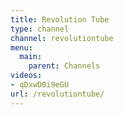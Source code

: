 ```yaml
---
title: Revolution Tube
type: channel
channel: revolutiontube
menu:
  main:
    parent: Channels
videos:
- qDxwD0i9eGU
url: /revolutiontube/
---
```

